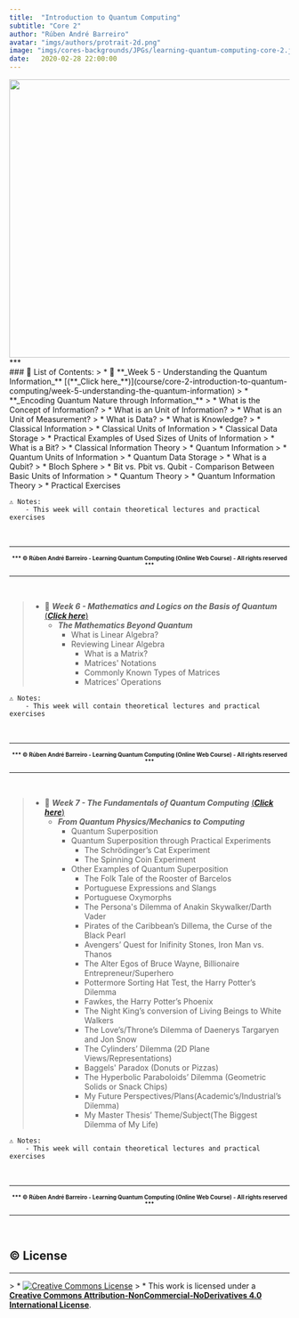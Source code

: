 ```yaml
---
title:  "Introduction to Quantum Computing"
subtitle: "Core 2"
author: "Rúben André Barreiro"
avatar: "imgs/authors/protrait-2d.png"
image: "imgs/cores-backgrounds/JPGs/learning-quantum-computing-core-2.jpg"
date:   2020-02-28 22:00:00
---
```


<center>
    <img src="https://rubenandrebarreiro.github.io/learning-quantum-computing/imgs/cores-backgrounds/JPGs/learning-quantum-computing-core-2.jpg" width="900" height="500">
</center>
***
<br />
### 📂 List of Contents:
> * 📅 **_Week 5 - Understanding the Quantum Information_** [(**_Click here_**)](course/core-2-introduction-to-quantum-computing/week-5-understanding-the-quantum-information)
>   * **_Encoding Quantum Nature through Information_**
>       * What is the Concept of Information?
>       * What is an Unit of Information?
>       * What is an Unit of Measurement?
>       * What is Data?
>       * What is Knowledge?
>       * Classical Information
>       * Classical Units of Information
>       * Classical Data Storage
>       * Practical Examples of Used Sizes of Units of Information
>       * What is a Bit?
>       * Classical Information Theory
>       * Quantum Information
>       * Quantum Units of Information
>       * Quantum Data Storage
>       * What is a Qubit?
>       * Bloch Sphere
>       * Bit vs. Pbit vs. Qubit - Comparison Between Basic Units of Information
>       * Quantum Theory
>       * Quantum Information Theory
>       * Practical Exercises

```
⚠️ Notes:
    - This week will contain theoretical lectures and practical exercises
```

<br>
<hr/>
<center>
  <font size="1">
      <b>*** © Rúben André Barreiro - Learning Quantum Computing (Online Web Course) - All rights reserved ***</b>
  </font>
</center>
<hr/>
<br>

> * 📅 **_Week 6 - Mathematics and Logics on the Basis of Quantum_** [(**_Click here_**)](course/core-2-introduction-to-quantum-computing/week-6-mathematics-and-logics-on-the-basis-of-quantum)
>   * **_The Mathematics Beyond Quantum_**
>       * What is Linear Algebra?
>       * Reviewing Linear Algebra
>           * What is a Matrix?
>           * Matrices' Notations
>           * Commonly Known Types of Matrices
>           * Matrices' Operations

```
⚠️ Notes:
    - This week will contain theoretical lectures and practical exercises
```
      
<br>
<hr/>
<center>
  <font size="1">
      <b>*** © Rúben André Barreiro - Learning Quantum Computing (Online Web Course) - All rights reserved ***</b>
  </font>
</center>
<hr/>
<br>

> * 📅 **_Week 7 - The Fundamentals of Quantum Computing_** [(**_Click here_**)](course/core-2-introduction-to-quantum-computing/week-7-the-fundamentals-of-quantum-computing)
>   * **_From Quantum Physics/Mechanics to Computing_**
>       * Quantum Superposition
>       * Quantum Superposition through Practical Experiments
>           * The Schrödinger’s Cat Experiment
>           * The Spinning Coin Experiment
>       * Other Examples of Quantum Superposition
>           * The Folk Tale of the Rooster of Barcelos
>           * Portuguese Expressions and Slangs
>           * Portuguese Oxymorphs
>           * The Persona's Dilemma of Anakin Skywalker/Darth Vader
>           * Pirates of the Caribbean’s Dillema, the Curse of the Black Pearl
>           * Avengers’ Quest for Inifinity Stones, Iron Man vs. Thanos
>           * The Alter Egos of Bruce Wayne, Billionaire Entrepreneur/Superhero
>           * Pottermore Sorting Hat Test, the Harry Potter’s Dilemma
>           * Fawkes, the Harry Potter’s Phoenix
>           * The Night King’s conversion of Living Beings to White Walkers
>           * The Love’s/Throne’s Dilemma of Daenerys Targaryen and Jon Snow
>           * The Cylinders’ Dilemma (2D Plane Views/Representations)
>           * Baggels' Paradox (Donuts or Pizzas)
>           * The Hyperbolic Paraboloids’ Dilemma (Geometric Solids or Snack Chips)
>           * My Future Perspectives/Plans(Academic’s/Industrial’s Dilemma)
>           * My Master Thesis’ Theme/Subject(The Biggest Dilemma of My Life)

```
⚠️ Notes:
    - This week will contain theoretical lectures and practical exercises
```

<br>
<hr/>
<center>
  <font size="1">
      <b>*** © Rúben André Barreiro - Learning Quantum Computing (Online Web Course) - All rights reserved ***</b>
  </font>
</center>
<hr/>
<br>

## ©️ License
<hr>
> * <a rel="license" href="http://creativecommons.org/licenses/by-nc-nd/4.0/"><img alt="Creative Commons License" style="border-width:0" src="https://i.creativecommons.org/l/by-nc-nd/4.0/88x31.png" /></a>
> * This work is licensed under a <a rel="license" href="http://creativecommons.org/licenses/by-nc-nd/4.0/"><b>Creative Commons Attribution-NonCommercial-NoDerivatives 4.0 International License</b></a>. 